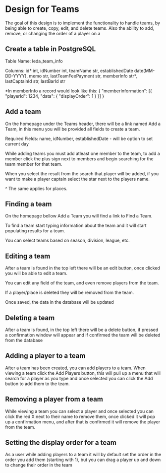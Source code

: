 # Design for Teams
The goal of this design is to implement the functionality to handle teams, by being able to create, copy, edit, and delete teams.
Also the ability to add, remove, or changing the order of a player on a

## Create a table in PostgreSQL
Table Name: leda_team_info

Columns: id* int, idNumber int, teamName str, establishedDate date(MM-DD-YYYY), memo str, lastTeamFeePayment str, memberInfo str*, lastCaptainId str, lastBarId str

*In memberInfo a record would look like this:
{
	"memberInformation": [{
		"playerId": 1234,
		"data": {
			"displayOrder": 1
		}
	}]
}
## Add a team
On the homepage under the Teams header, there will be a link named Add a Team, in this menu you will be provided all fields to create a team.

Required Fields: name, idNumber, establishedDate - will be option to set current day

While adding teams you must add atleast one member to the team, to add a member click the plus sign next to members and begin searching for the team member for that team.

When you select the result from the search that player will be added, if you want to make a player captain select the star next to the players name.

^ The same applies for places.

## Finding a team
On the homepage bellow Add a Team you will find a link to Find a Team.

To find a team start typing information about the team and it will start populating results for a team. 

You can select teams based on season, division, league, etc. 


## Editing a team
After a team is found in the top left there will be an edit button, once clicked you will be able to edit a team.

You can edit any field of the team, and even remove players from the team.

If a player/place is deleted they will be removed from the team.

Once saved, the data in the database will be updated

## Deleting a team
After a team is found, in the top left there will be a delete button, if pressed a confirmation window will appear and if confirmed the team will be deleted from the database

## Adding a player to a team
After a team has been created, you can add players to a team. When viewing a team click the Add Players button, this will pull up a menu that will search for a player as you type and once selected you can click the Add button to add them to the team.

## Removing a player from a team
While viewing a team you can select a player and once selected you can click the red X next to their name to remove them, once clicked it will pop up a confirmation menu, and after that is confirmed it will remove the player from the team. 

## Setting the display order for a team
As a user while adding players to a team it will by default set the order in the order you add them (starting with 1), but you can drag a player up and down to change their order in the team